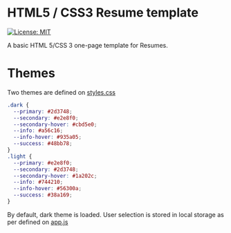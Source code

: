 # HTML5 / CSS3 Resume template

[![License: MIT](https://img.shields.io/badge/License-MIT-yellow.svg)](https://opensource.org/licenses/MIT)

A basic HTML 5/CSS 3 one-page template for Resumes.

# Themes

Two themes are defined on [styles.css](https://github.com/weyvern/WBS-resume/blob/master/styles.css)

```css
.dark {
  --primary: #2d3748;
  --secondary: #e2e8f0;
  --secondary-hover: #cbd5e0;
  --info: #a56c16;
  --info-hover: #935a05;
  --success: #48bb78;
}
.light {
  --primary: #e2e8f0;
  --secondary: #2d3748;
  --secondary-hover: #1a202c;
  --info: #744210;
  --info-hover: #56300a;
  --success: #38a169;
}
```

By default, dark theme is loaded. User selection is stored in local storage as per defined on [app.js](https://github.com/weyvern/WBS-resume/blob/master/app.js)
